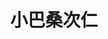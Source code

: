 ---
# Display name

title: 小巴桑次仁
user_groups: ["Graduated Post-Doc"]



organizations:
- name: 2015-2017 

Interests:
- 

---